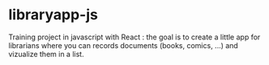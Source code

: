 # libraryapp-js
Training project in javascript with React : the goal is to create a little app for librarians where you can records documents (books, comics, ...) and vizualize them in a list.
